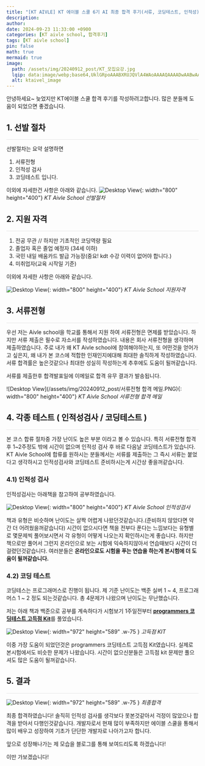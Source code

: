 ```yaml
---
title: "[KT AIVLE] KT 에이블 스쿨 6기 AI 최종 합격 후기(서류, 코딩테스트, 인적성) 및 사소한 팁"
description: 
author:
date: 2024-09-23 11:33:00 +0900
categories: [KT aivle school, 합격후기]
tags: [KT aivle school]
pin: false
math: true
mermaid: true
image:
  path: /assets/img/20240912_post/KT_모집요강.jpg
  lqip: data:image/webp;base64,UklGRpoAAABXRUJQVlA4WAoAAAAQAAAADwAABwAAQUxQSDIAAAARL0AmbZurmr57yyIiqE8oiG0bejIYEQTgqiDA9vqnsUSI6H+oAERp2HZ65qP/VIAWAFZQOCBCAAAA8AEAnQEqEAAIAAVAfCWkAALp8sF8rgRgAP7o9FDvMCkMde9PK7euH5M1m6VWoDXf2FkP3BqV0ZYbO6NA/VFIAAAA
  alt: ktaivel_image
---
```



안녕하세요~
늦었지만 KT에이블 스쿨 합격 후기를 작성하려고합니다.
많은 분들께 도움이 되었으면 좋겠습니다.

## **1. 선발 절차**
<hr style="height: 0.5px; background-color: rgba(0, 0, 0, .1); border: none;" />

선발절차는 요약 설명하면 
1. 서류전형 
2. 인적성 검사 
3. 코딩테스트 입니다. 

이외에 자세한건 사항은 아래와 같습니다.
![Desktop View](/assets/img/20240912_post/선발절차.PNG){: width="800" height="400"}
_KT Aivle School 선발절차_


## **2. 지원 자격**
<hr style="height: 0.5px; background-color: rgba(0, 0, 0, .1); border: none;" />

1. 전공 무관 // 하지만 기초적인 코딩역량 필요
2. 졸업자 혹은 졸업 예정자 (34세 이하)
3. 국민 내일 배움카드 발급 가능장(중요! kdt 수강 이력이 없어야 합니다.)
3. 미취업자(교육 시작일 기준)

이외에 자세한 사항은 아래와 같습니다.

![Desktop View](/assets/img/20240912_post/지원자격.PNG){: width="800" height="400"}
_KT Aivle School 지원자격_

## **3. 서류전형**
<hr style="height: 0.5px; background-color: rgba(0, 0, 0, .1); border: none;" />

우선 저는 Aivle school을 학교를 통해서 지원 하여 서류전형은 면제를 받았습니다.
하지만 서류 제출은 필수로 자소서를 작성하였습니다.
내용은 회사 서류전형을 생각하며 제출하였습니다.
주로 내가 왜 KT Aivle school에 참여해야하는지, 또 어떤것을 얻어가고 싶은지,
왜 내가 본 코스에 적합한 인재인지에대해 최대한 솔직하게 작성하였습니다.
서류 합격률은 높은것같으나 최대한 성실히 작성하는게 추후에도 도움이 될꺼같습니다.

서류를 제출한후 합격발표일에 이메일로 합격 유무 결과가 발송됩니다.

![Desktop View](/assets/img/20240912_post/서류전형 합격 메일.PNG){: width="800" height="400"}
_KT Aivle School 서류전형 합격 메일_

## **4. 각종 테스트 ( 인적성검사 / 코딩테스트 )**
<hr style="height: 0.5px; background-color: rgba(0, 0, 0, .1); border: none;" />

본 코스 합류 절차중 가장 난이도 높은 부분 이라고 볼 수 있습니다.
특히 서류전형 합격 후 1~2주정도 밖에 시간이 없으며 인적성 검사 후 바로 다음날 코딩테스트가 있습니다.
KT Aivle School에 합류를 원하시는 분들께서는 서류를 제출하는 그 즉시 서류는 붙었다고 생각하시고 인적성검사와 코딩테스트 준비하시는게 시간상 좋을꺼같습니다.

### **4.1) 인적성 검사**
인적성검사는 아래책을 참고하여 공부하였습니다.

![Desktop View](/assets/img/20240912_post/KT_그룹_종합적성검사_교재.jpg){: width="800" height="400"}
_KT Aivle School 인적성검사_

책과 유형은 비슷하며 난이도는 살짝 어렵게 나왔던것같습니다.(준비하지 않았다면 약간 더 어려웠을꺼같습니다)
시간이 없으시다면 책을 전부다 푼다는 느낌보다는 유형별로 몇문제씩 풀어보시면서 각 유형이 어떻게 나오는지 확인하시는게 좋습니다.
하지만 책으로만 풀어서 그런지 온라인으로 보는 시험에 익숙하지않아서 연습때보다 시간이 더 걸렸던것같습니다.
여러분들은 **온라인으로도 시험을 푸는 연습을 하는게 본시험에 더 도움이 될꺼같습니다.**

### **4.2) 코딩 테스트**
코딩테스는 프로그래머스로 진행이 됩니다.
제 기준 난이도는 백준 실버 1 ~ 4, 프로그래머스 1 ~ 2 정도 되는것같습니다.
총 4문제가 나왔으며 난이도는 무난했습니다.

저는 아래 책과 백준으로 공부를 계속하다가 시험보기 1주일전부터 [**programmers 코딩테스트 고득점 Kit**](https://school.programmers.co.kr/learn/challenges?tab=algorithm_practice_kit)를 풀었습니다.

![Desktop View](/assets/img/20240912_post/programmers_코딩테스트_고득점_Kit.PNG){: width="972" height="589" .w-75 }
_고득점 KIT_

이중 가장 도움이 되었던것은 programmers 코딩테스트 고득점 Kit였습니다. 
실제로 본시험에서도 비슷한 문제가 나왔습니다.
시간이 없으신분들은 고득점 kit 문제만 풀으셔도 많은 도움이 될꺼같습니다.

## **5. 결과**
<hr style="height: 0.5px; background-color: rgba(0, 0, 0, .1); border: none;" />

![Desktop View](/assets/img/20240912_post/최종합격.PNG){: width="972" height="589" .w-75 }
_최종합격_

최종 합격하였습니다! 솔직히 인적성 검사를 생각보다 못본것같아서 걱정이 많았으나 합격을 받아서 다행인것같습니다.
개발자로서 현재 많이 부족하지만 에이블 스쿨을 통해서 많이 배우고 성장하여 기초가 단단한 개발자로 나아가고자 합니다.

앞으로 성장해나가는 제 모습을 블로그를 통해 보여드리도록 하겠습니다!

이만 가보겠습니다!